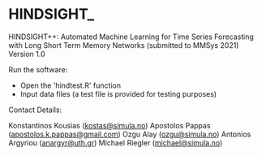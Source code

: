 # HINDSIGHT_

HINDSIGHT++: Automated Machine Learning for Time Series Forecasting with Long Short Term Memory Networks (submitted to MMSys 2021)
Version 1.0

Run the software:
  - Open the 'hindtest.R' function
  - Input data files (a test file is provided for testing purposes)

Contact Details:

Konstantinos Kousias (kostas@simula.no)
Apostolos Pappas (apostolos.k.pappas@gmail.com)
Ozgu Alay (ozgu@simula.no)
Antonios Argyriou (anargyr@uth.gr)
Michael Riegler (michael@simula.no)

